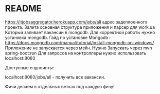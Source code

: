 # README #
https://itjobsaggregator.herokuapp.com/jobs/all адрес задеплоенного проекта.
Залита основная структура приложения и парсер для work.ua Который заливает вакансии в mongodb. Для корректной работы нужно установка mongodb. Гайд по установке Mongodb : https://docs.mongodb.com/manual/tutorial/install-mongodb-on-windows/
Приложение не запускается через мейн. Нужно Запускать через mvn spring-boot:run
Для запросов на контроллеры нужно использовать localhost:8080

Доступные ендпоинты:

localhost:8080/jobs/all - получить все вакансии.

Фичи делаем в отдельных ветках под каждую фичу!